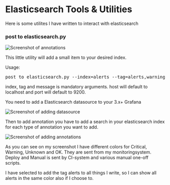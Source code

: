 
# Elasticsearch Tools & Utilities

Here is some utilites I have written to interact with elasticsearch

### post to elasticsearch.py

![Screenshot of annotations](https://random.0x7b8.net/pics/grafana_annotations.png)

This little utility will add a small item to your desired index.

Usage:
<pre>
post_to_elasticsearch.py --index=alerts --tag=alerts,warning --host=localhost --port=9200 --message="System load is slightly high"
</pre>

index, tag and message is mandatory arguments. host will default to localhost and port will default to 9200.

You need to add a Elasticsearch datasource to your 3.x+ Grafana

![Screenshot of adding datasource](https://random.0x7b8.net/pics/grafana_add_datasource.png)

Then to add annotation you have to add a search in your elasticsearch index for each type of annotation you want to add.

![Screenshot of adding annotations](https://random.0x7b8.net/pics/grafana_add_annotations.png)

As you can see on my screenshot I have different colors for Critical, Warning, Unknown and OK. They are sent from my monitoringsystem. Deploy and Manual is sent by CI-system and various manual one-off scripts.

I have selected to add the tag alerts to all things I write, so I can show all alerts in the same color also if I choose to.